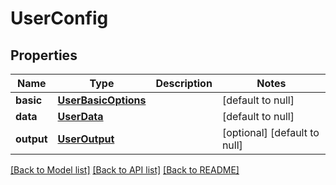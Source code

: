 # UserConfig
## Properties

Name | Type | Description | Notes
------------ | ------------- | ------------- | -------------
**basic** | [**UserBasicOptions**](UserBasicOptions.md) |  | [default to null]
**data** | [**UserData**](UserData.md) |  | [default to null]
**output** | [**UserOutput**](UserOutput.md) |  | [optional] [default to null]

[[Back to Model list]](../README.md#documentation-for-models) [[Back to API list]](../README.md#documentation-for-api-endpoints) [[Back to README]](../README.md)

